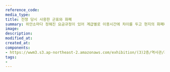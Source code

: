 ```yaml
---
reference_code:
media_type:
title: 전쟁 당시 사용한 군표와 화폐
summary: 위안소마다 정해진 요금규정이 있어 계급별로 이용시간에 차이를 두고 현지의 화폐나 군표를 통해 지불했다. 그러나 대다수 보수를 받지 못했고, 군표를 모아뒀더라도 전쟁이 끝나자 쓸모없어졌다.
image:
description:
modified_at:
created_at:
components:
- https://wwm3.s3.ap-northeast-2.amazonaws.com/exhibition/(3)2층/역사관/자료/LHS_0231.jpg
tags:
-
---
```

